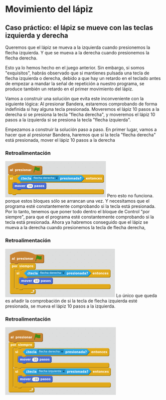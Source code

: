 
# Movimiento del lápiz

## Caso práctico: el lápiz se mueve con las teclas izquierda y derecha

Queremos que el lápiz se mueva a la izquierda cuando presionemos la flecha izquierda. Y que se mueva a la derecha cuando presionemos la flecha derecha.

Esto ya lo hemos hecho en el juego anterior. Sin embargo, si somos "exquisitos", habrás observado que si mantienes pulsada una tecla de flecha izquierda o derecha, debido a que hay un retardo en el teclado antes de empezar a mandar la señal de repetición a nuestro programa, se produce también un retardo en el primer movimiento del lápiz. 

Vamos a construir una solución que evita este inconveniente con la siguiente lógica: Al presionar Bandera, estaremos comprobando de forma indefinida si hay alguna tecla presionada. Moveremos el lápiz 10 pasos a la derecha si se presiona la tecla "flecha derecha", y moveremos el lápiz 10 pasos a la izquierda si se presiona la tecla "flecha izquierda".

Empezamos a construir la solución paso a paso. En primer lugar, vamos a hacer que al presionar Bandera, haremos que si la tecla "flecha derecha" está presionada, mover el lápiz 10 pasos a la derecha



### Retroalimentación

![](img/Seleccion_007.png)
Pero esto no funciona. porque estos bloques sólo se arrancan una vez. Y necesitamos que el programa esté constantemente comprobando si la tecla está presionada. Por lo tanto, tenemos que poner todo dentro el bloque de Control "por siempre", para que el programa esté constantemente comprobando si la tecla está presionada. Ahora ya habremos conseguido que el lápiz se mueva a la derecha cuando presionemos la tecla de flecha derecha,



### Retroalimentación

![](img/Seleccion_008.1.png)
Lo único que queda es añadir la comprobación de si la tecla de flecha izquierda esté presionada, se mueva el lápiz 10 pasos a la izquierda. 



### Retroalimentación

![](img/Seleccion_009.1.png)
